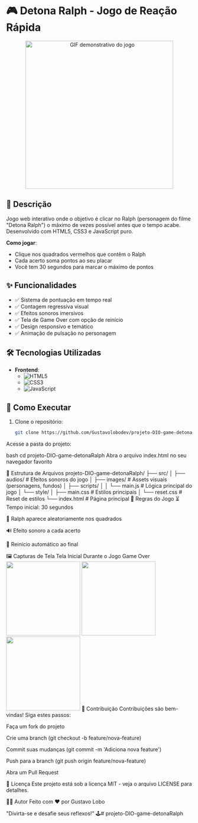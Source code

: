 # 🎮 Detona Ralph - Jogo de Reação Rápida

<div align="center">
  <img src="./src/images/preview.gif" alt="GIF demonstrativo do jogo" width="400">
</div>

## 📝 Descrição
Jogo web interativo onde o objetivo é clicar no Ralph (personagem do filme "Detona Ralph") o máximo de vezes possível antes que o tempo acabe. Desenvolvido com HTML5, CSS3 e JavaScript puro.

**Como jogar**:
- Clique nos quadrados vermelhos que contêm o Ralph
- Cada acerto soma pontos ao seu placar
- Você tem 30 segundos para marcar o máximo de pontos

## ✨ Funcionalidades
- ✅ Sistema de pontuação em tempo real
- ✅ Contagem regressiva visual
- ✅ Efeitos sonoros imersivos
- ✅ Tela de Game Over com opção de reinício
- ✅ Design responsivo e temático
- ✅ Animação de pulsação no personagem

## 🛠️ Tecnologias Utilizadas
- **Frontend**:
  - ![HTML5](https://img.shields.io/badge/-HTML5-E34F26?logo=html5&logoColor=white)
  - ![CSS3](https://img.shields.io/badge/-CSS3-1572B6?logo=css3&logoColor=white)
  - ![JavaScript](https://img.shields.io/badge/-JavaScript-F7DF1E?logo=javascript&logoColor=black)

## 🚀 Como Executar
1. Clone o repositório:
   ```bash
   git clone https://github.com/Gustavolobodev/projeto-DIO-game-detonaRalph.git
Acesse a pasta do projeto:

bash
cd projeto-DIO-game-detonaRalph
Abra o arquivo index.html no seu navegador favorito

🎨 Estrutura de Arquivos
projeto-DIO-game-detonaRalph/
├── src/
│   ├── audios/          # Efeitos sonoros do jogo
│   ├── images/          # Assets visuais (personagens, fundos)
│   ├── scripts/
│   │   └── main.js      # Lógica principal do jogo
│   └── style/
│       ├── main.css     # Estilos principais
│       └── reset.css    # Reset de estilos
└── index.html           # Página principal
📌 Regras do Jogo
⏳ Tempo inicial: 30 segundos

🔴 Ralph aparece aleatoriamente nos quadrados

🔊 Efeito sonoro a cada acerto

🔄 Reinício automático ao final

🖼️ Capturas de Tela
Tela Inicial	Durante o Jogo	Game Over
<img src="./src/images/screenshot1.png" width="200">	<img src="./src/images/screenshot2.png" width="200">	<img src="./src/images/screenshot3.png" width="200">
🤝 Contribuição
Contribuições são bem-vindas! Siga estes passos:

Faça um fork do projeto

Crie uma branch (git checkout -b feature/nova-feature)

Commit suas mudanças (git commit -m 'Adiciona nova feature')

Push para a branch (git push origin feature/nova-feature)

Abra um Pull Request

📜 Licença
Este projeto está sob a licença MIT - veja o arquivo LICENSE para detalhes.

👨‍💻 Autor
Feito com ❤️ por Gustavo Lobo

"Divirta-se e desafie seus reflexos!" 🕹️# projeto-DIO-game-detonaRalph
